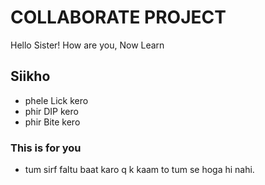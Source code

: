 # COLLABORATE PROJECT

Hello Sister! How are you, Now Learn

## Siikho

* phele Lick kero
* phir DIP kero
* phir Bite kero

### This is for you

* tum sirf faltu baat karo q k kaam to tum  se hoga hi nahi.
